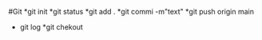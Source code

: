 #Git
*git init
*git status
*git add .
*git commi -m"text"
*git push origin main
* git log
*git chekout

